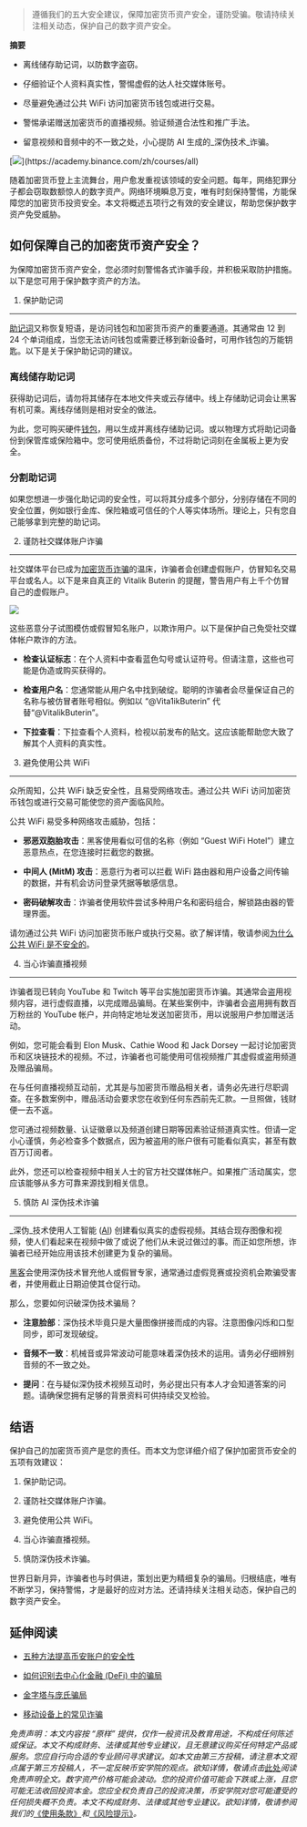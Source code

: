 
> 遵循我们的五大安全建议，保障加密货币资产安全，谨防受骗。敬请持续关注相关动态，保护自己的数字资产安全。

**摘要**

*   离线储存助记词，以防数字盗窃。
    
*   仔细验证个人资料真实性，警惕虚假的达人社交媒体账号。
    
*   尽量避免通过公共 WiFi 访问加密货币钱包或进行交易。
    
*   警惕承诺赠送加密货币的直播视频。验证频道合法性和推广手法。
    
*   留意视频和音频中的不一致之处，小心提防 AI 生成的_深伪技术_诈骗。
    

[![](https://public.bnbstatic.com/static/academy/static/academy/editor-uploads/bd1c550e3caa4a9fbc0c3d8f9b2e1672.)](https://academy.binance.com/zh/courses/all)

随着加密货币登上主流舞台，用户愈发重视该领域的安全问题。每年，网络犯罪分子都会窃取数额惊人的数字资产。网络环境瞬息万变，唯有时刻保持警惕，方能保障您的加密货币投资安全。本文将概述五项行之有效的安全建议，帮助您保护数字资产免受威胁。

如何保障自己的加密货币资产安全？
----------------

为保障加密货币资产安全，您必须时刻警惕各式诈骗手段，并积极采取防护措施。以下是您可用于保护数字资产的方法。

1. 保护助记词
--------

[助记词](https://academy.binance.com/zh/glossary/seed-phrase)又称恢复短语，是访问钱包和加密货币资产的重要通道。其通常由 12 到 24 个单词组成，当您无法访问钱包或需要迁移到新设备时，可用作钱包的万能钥匙。以下是关于保护助记词的建议。

### 离线储存助记词

获得助记词后，请勿将其储存在本地文件夹或云存储中。线上存储助记词会让黑客有机可乘。离线存储则是相对安全的做法。

为此，您可购买硬件[钱包](https://academy.binance.com/zh/articles/crypto-wallet-types-explained)，用以生成并离线存储助记词。或以物理方式将助记词备份到保管库或保险箱中。您可使用纸质备份，不过将助记词刻在金属板上更为安全。

### 分割助记词

如果您想进一步强化助记词的安全性，可以将其分成多个部分，分别存储在不同的安全位置，例如银行金库、保险箱或可信任的个人等实体场所。理论上，只有您自己能够拿到完整的助记词。

2. 谨防社交媒体账户诈骗
-------------

社交媒体平台已成为[加密货币诈骗](https://academy.binance.com/zh/articles/8-common-bitcoin-scams-and-how-to-avoid-them)的温床，诈骗者会创建虚假账户，仿冒知名交易平台或名人。以下是来自真正的 Vitalik Buterin 的提醒，警告用户有上千个仿冒自己的虚假账户。

![](https://public.bnbstatic.com/static/academy/static/academy/editor-uploads/1e837589bc1148559de7b18c8e8fa23b.)

这些恶意分子试图模仿或假冒知名账户，以欺诈用户。以下是保护自己免受社交媒体帐户欺诈的方法。

*   **检查认证标志**：在个人资料中查看蓝色勾号或认证符号。但请注意，这些也可能是伪造或购买获得的。 
    
*   **检查用户名**：您通常能从用户名中找到破绽。聪明的诈骗者会尽量保证自己的名称与被仿冒者账号相似。例如以 “@Vita1ikButerin” 代替“@VitalikButerin”。
    
*   **下拉查看**：下拉查看个人资料，检视以前发布的贴文。这应该能帮助您大致了解其个人资料的真实性。
    

3. 避免使用公共 WiFi
--------------

众所周知，公共 WiFi 缺乏安全性，且易受网络攻击。通过公共 WiFi 访问加密货币钱包或进行交易可能使您的资产面临风险。

公共 WiFi 易受多种网络攻击威胁，包括：

*   **邪恶双胞胎攻击**：黑客使用看似可信的名称（例如 “Guest WiFi Hotel”）建立恶意热点，在您连接时拦截您的数据。
    
*   **中间人 (MitM) 攻击**：恶意行为者可以拦截 WiFi 路由器和用户设备之间传输的数据，并有机会访问登录凭据等敏感信息。
    
*   **密码破解攻击**：诈骗者使用软件尝试多种用户名和密码组合，解锁路由器的管理界面。
    

请勿通过公共 WiFi 访问加密货币账户或执行交易。欲了解详情，敬请参阅[为什么公共 WiFi 是不安全的](https://academy.binance.com/zh/articles/why-public-wifi-is-insecure)。

4. 当心诈骗直播视频
-----------

诈骗者现已转向 YouTube 和 Twitch 等平台实施加密货币诈骗。其通常会盗用视频内容，进行虚假直播，以完成赠品骗局。在某些案例中，诈骗者会盗用拥有数百万粉丝的 YouTube 帐户，并向特定地址发送加密货币，用以说服用户参加赠送活动。

例如，您可能会看到 Elon Musk、Cathie Wood 和 Jack Dorsey 一起讨论加密货币和区块链技术的视频。不过，诈骗者也可能使用可信视频推广其虚假或盗用频道及赠品骗局。

在与任何直播视频互动前，尤其是与加密货币赠品相关者，请务必先进行尽职调查。在多数案例中，赠品活动会要求您在收到任何东西前先汇款。一旦照做，钱财便一去不返。

您可通过视频数量、认证徽章以及频道创建日期等因素验证频道真实性。但请一定小心谨慎，务必检查多个数据点，因为被盗用的账户很有可能看似真实，甚至有数百万订阅者。

此外，您还可以检查视频中相关人士的官方社交媒体帐户。如果推广活动属实，您应该能够从多方可靠来源找到相关信息。

5. 慎防 AI 深伪技术诈骗
---------------

_深伪_技术使用人工智能 ([AI](https://academy.binance.com/zh/glossary/artificial-intelligence-ai)) 创建看似真实的虚假视频。其结合现存图像和视频，使人们看起来在视频中做了或说了他们从未说过做过的事。而正如您所想，诈骗者已经开始应用该技术创建更为复杂的骗局。

[黑客](https://academy.binance.com/zh/glossary/hacker)会使用深伪技术冒充他人或假冒专家，通常通过虚假竞赛或投资机会欺骗受害者，并使用截止日期迫使其仓促行动。

那么，您要如何识破深伪技术骗局？

*   **注意脸部**：深伪技术毕竟只是大量图像拼接而成的内容。注意图像闪烁和口型同步，即可发现破绽。
    
*   **音频不一致**：机械音或异常波动可能意味着深伪技术的运用。请务必仔细辨别音频的不一致之处。
    
*   **提问**：在与疑似深伪技术视频互动时，务必提出只有本人才会知道答案的问题。请确保您拥有足够的背景资料可供持续交叉检验。
    

结语
--

保护自己的加密货币资产是您的责任。而本文为您详细介绍了保护加密货币安全的五项有效建议：

1.  保护助记词。
    
2.  谨防社交媒体账户诈骗。
    
3.  避免使用公共 WiFi。
    
4.  当心诈骗直播视频。
    
5.  慎防深伪技术诈骗。
    

世界日新月异，诈骗者也与时俱进，策划出更为精细复杂的骗局。归根结底，唯有不断学习，保持警惕，才是最好的应对方法。还请持续关注相关动态，保护自己的数字资产安全。

延伸阅读
----

*   [五种方法提高币安账户的安全性](https://academy.binance.com/zh/articles/5-ways-to-improve-your-binance-account-security)
    
*   [如何识别去中心化金融 (DeFi) 中的骗局](https://academy.binance.com/zh/articles/how-to-spot-scams-in-decentralized-finance-defi)
    
*   [金字塔与庞氏骗局](https://academy.binance.com/zh/articles/pyramid-and-ponzi-schemes)
    
*   [移动设备上的常见诈骗](https://academy.binance.com/zh/articles/common-scams-on-mobile-devices)
    

_免责声明：本文内容按 “原样” 提供，仅作一般资讯及教育用途，不构成任何陈述或保证。本文不构成财务、法律或其他专业建议，且无意建议购买任何特定产品或服务。您应自行向合适的专业顾问寻求建议。如本文由第三方投稿，请注意本文观点属于第三方投稿人，不一定反映币安学院的观点。欲知详情，敬请点击_[此处](https://academy.binance.com/zh/articles/disclaimer)_阅读免责声明全文。数字资产价格可能会波动。您的投资价值可能会下跌或上涨，且您可能无法收回投资本金。您应全权负责自己的投资决策，币安学院对您可能遭受的任何损失概不负责。本文不构成财务、法律或其他专业建议。欲知详情，敬请参阅我们的_[《使用条款》](https://www.binance.com/en/terms)_和_[《风险提示》](https://www.binance.com/en/risk-warning)_。_
